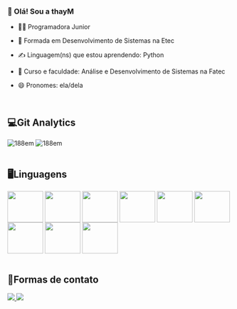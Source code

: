 ### 💬 Olá! Sou a thayM

- 👩‍💻 Programadora Junior
- 🌱 Formada em Desenvolvimento de Sistemas na Etec
- ✍️ Linguagem(ns) que estou aprendendo: Python
- 📓 Curso e faculdade: Análise e Desenvolvimento de Sistemas na Fatec
- 😄 Pronomes: ela/dela

   <br>
<div>
    <h2>💻Git Analytics</h2>
    <img src="https://github-readme-stats.vercel.app/api?username=thayM&show_icons=true&theme=tokyonight&include_all_comits=true&count_private=true" alt="188em">
    <img src="https://github-readme-stats.vercel.app/api/top-langs/?username=thayM&layout=compact&langs_count=16&theme=tokyonight" alt="188em">
</div>

   <br>
<div>
  <h2>🖥️Linguagens</h2>
  <link rel="stylesheet" href="https://cdn.jsdelivr.net/gh/devicons/devicon@v2.15.1/devicon.min.css">
    <img align="center" height="70" width="80" src="https://cdn.jsdelivr.net/gh/devicons/devicon/icons/php/php-original.svg" />
    <img align="center" height="70" width="80" src="https://cdn.jsdelivr.net/gh/devicons/devicon/icons/mysql/mysql-original-wordmark.svg" />
    <img align="center" height="70" width="80" src="https://cdn.jsdelivr.net/gh/devicons/devicon/icons/javascript/javascript-original.svg" />
    <img align="center" height="70" width="80" src="https://cdn.jsdelivr.net/gh/devicons/devicon/icons/css3/css3-original-wordmark.svg"/>
    <img align="center" height="70" width="80" src="https://cdn.jsdelivr.net/gh/devicons/devicon/icons/html5/html5-original-wordmark.svg" />  
    <img align="center" height="70" width="80" src="https://cdn.jsdelivr.net/gh/devicons/devicon/icons/python/python-original.svg" />
    <img align="center" height="70" width="80" src="https://cdn.jsdelivr.net/gh/devicons/devicon/icons/bootstrap/bootstrap-original-wordmark.svg" /> 
    <img align="center" height="70" width="80" src="https://cdn.jsdelivr.net/gh/devicons/devicon/icons/angularjs/angularjs-original.svg" /> 
    <img align="center" height="70" width="80" src="https://cdn.jsdelivr.net/gh/devicons/devicon/icons/ionic/ionic-original-wordmark.svg" /> 
</div>
   <br>
   <div>
    <h2>🤳Formas de contato</h2>
        <a href="https://www.linkedin.com/in/thayná-marostica-3b380b2a2" target="_blank"><img src="https://img.shields.io/badge/LinkedIn-0077B5?style=for-the-badge&logo=linkedin&logoColor=white" target="_blank"</a>
        <a href="mailto:thaynaMM.contato@gmail.com" target="_blank"><img src="https://img.shields.io/badge/Gmail-D14836?style=for-the-badge&logo=gmail&logoColor=white" target="_blank"</a>
   </div>
